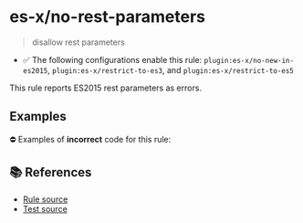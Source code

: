 # es-x/no-rest-parameters
> disallow rest parameters

- ✅ The following configurations enable this rule: `plugin:es-x/no-new-in-es2015`, `plugin:es-x/restrict-to-es3`, and `plugin:es-x/restrict-to-es5`

This rule reports ES2015 rest parameters as errors.

## Examples

⛔ Examples of **incorrect** code for this rule:

<eslint-playground type="bad" code="/*eslint es-x/no-rest-parameters: error */
function f1(...args) {}
let f2 = function(...args) {}
let f3 = (...args) =&gt; {}
let obj = { f4(...args) {} }
class A { f5(...args) {} }
" />

## 📚 References

- [Rule source](https://github.com/ota-meshi/eslint-plugin-es-x/blob/v4.1.0/lib/rules/no-rest-parameters.js)
- [Test source](https://github.com/ota-meshi/eslint-plugin-es-x/blob/v4.1.0/tests/lib/rules/no-rest-parameters.js)
